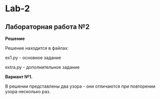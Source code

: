 # Lab-2

## Лабораторная работа №2

**Решение**

Решение находится в файлах:

ex1.py - основное задание

extra.py - дополнительное задание

**Вариант №1.**

В решении представлены два узора - они отличаются при повторении узора несколько раз.

